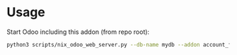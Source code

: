 # Usage

Start Odoo including this addon (from repo root):

```bash
python3 scripts/nix_odoo_web_server.py --db-name mydb --addon account_fiscal_position_autodetect_optional_vies
```
